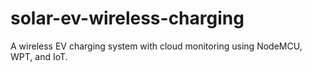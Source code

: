 # solar-ev-wireless-charging
A wireless EV charging system with cloud monitoring using NodeMCU, WPT, and IoT.
